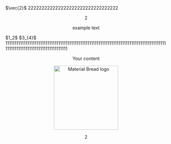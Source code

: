 $\vec{2}$
222222222222222222222222222222222
<div style="text-align: center">2</div>
<p style="text-align:center"> example text </p>
$1_2$ $3_{4}$ 
11111111111111111111111111111111111111111111111111111111111111111111111111111111111111111111111111111111111111111111111111

<p align="center"> Your content </p>

<p align="center">
    <img width="200" src="http://material-bread.org/logo-shadow.svg" alt="Material Bread logo">
</p>
<center> 2 </center>
